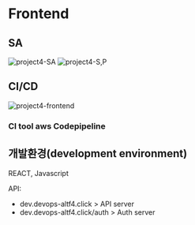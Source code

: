 # Frontend
 ## SA


![project4-SA](https://user-images.githubusercontent.com/98368480/170801328-40dac3ee-58bc-4865-8f33-b56e01c4b701.png)
![project4-S,P](https://user-images.githubusercontent.com/98368480/170801339-c349e011-b2f0-4cf0-9052-fa4a7988e2f9.png)


 ## CI/CD


![project4-frontend](https://user-images.githubusercontent.com/98368480/170801349-5e2a6850-f59f-480d-a124-d0a89e5bbe3d.png)

### CI tool aws Codepipeline 


## 개발환경(development environment)
REACT, Javascript

API: 
- dev.devops-altf4.click > API server
- dev.devops-altf4.click/auth > Auth server 
